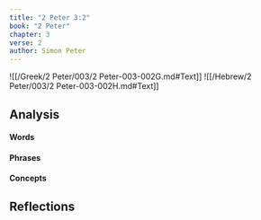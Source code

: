 ```yaml
---
title: "2 Peter 3:2"
book: "2 Peter"
chapter: 3
verse: 2
author: Simon Peter
---
```

![[/Greek/2 Peter/003/2 Peter-003-002G.md#Text]]
![[/Hebrew/2 Peter/003/2 Peter-003-002H.md#Text]]

## Analysis

#### Words

#### Phrases

#### Concepts

## Reflections
